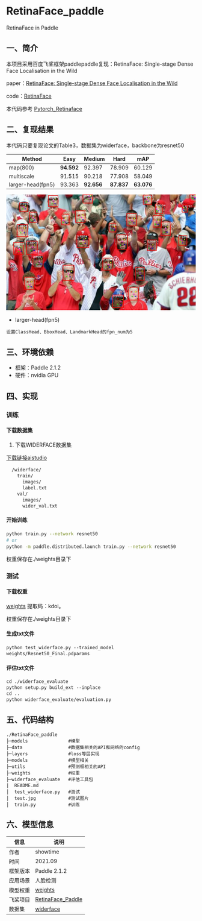 # RetinaFace_paddle
RetinaFace in Paddle
## 一、简介
本项目采用百度飞桨框架paddlepaddle复现：RetinaFace: Single-stage Dense Face Localisation in the Wild

paper：[RetinaFace: Single-stage Dense Face Localisation in the Wild](https://arxiv.org/pdf/1905.00641v2.pdf)

code：[RetinaFace](https://github.com/deepinsight/insightface/blob/master/detection/retinaface/README.md)

本代码参考 [Pytorch_Retinaface](https://github.com/biubug6/Pytorch_Retinaface)

## 二、复现结果

本代码只要复现论文的Table3，数据集为widerface，backbone为resnet50

|Method |Easy |Medium |Hard |mAP|
|  ----  |  ----  |  ----  |  ----  |----  |
|map(800)|**94.592**|92.397|78.909  |60.129|
|multiscale |91.515 |90.218 |77.908 |58.049|
|larger-head(fpn5) |93.363 |**92.656** |**87.837** |**63.076**|

![test](./test.jpg)

* larger-head(fpn5)
```
设置ClassHead、BboxHead、LandmarkHead的fpn_num为5
```
## 三、环境依赖
- 框架：Paddle 2.1.2
- 硬件：nvidia GPU
## 四、实现

### 训练

#### 下载数据集

1. 下载WIDERFACE数据集

[下载链接aistudio](https://aistudio.baidu.com/aistudio/datasetdetail/104236)

```
  /widerface/
    train/
      images/
      label.txt
    val/
      images/
      wider_val.txt
```

#### 开始训练

```sh
python train.py --network resnet50
# or 
python -m paddle.distributed.launch train.py --network resnet50
```

权重保存在./weights目录下

### 测试

#### 下载权重
[weights](https://pan.baidu.com/s/1NjmFTLoDVS1VjfTfwUFc_Q) 提取码：kdoi。


权重保存在./weights目录下

#### 生成txt文件

```
python test_widerface.py --trained_model weights/Resnet50_Final.pdparams
```

#### 评估txt文件
```
cd ./widerface_evaluate
python setup.py build_ext --inplace
cd ..
python widerface_evaluate/evaluation.py
```

## 五、代码结构


```
./RetinaFace_paddle
├─models               #模型
├─data                 #数据集相关的API和网络的config   
├─layers               #loss等层实现
├─models               #模型相关
├─utils                #预测框相关的API  
├─weights              #权重
├─widerface_evaluate   #评估工具包
|  README.md                               
│  test_widerface.py   #测试
│  test.jpg            #测试图片
│  train.py            #训练

```

## 六、模型信息

|  信息   |  说明 |
|  ----  |  ----  |
| 作者 | showtime |
| 时间 | 2021.09 |
| 框架版本 | Paddle 2.1.2 |
| 应用场景 | 人脸检测 |
| 模型权重 | [weights](https://pan.baidu.com/s/1NjmFTLoDVS1VjfTfwUFc_Q) |
| 飞桨项目 | [RetinaFace_Paddle](https://github.com/sukibean163/RetinaFace_Paddle) |
|  数据集  |  [widerface](https://aistudio.baidu.com/aistudio/datasetdetail/104236)|
